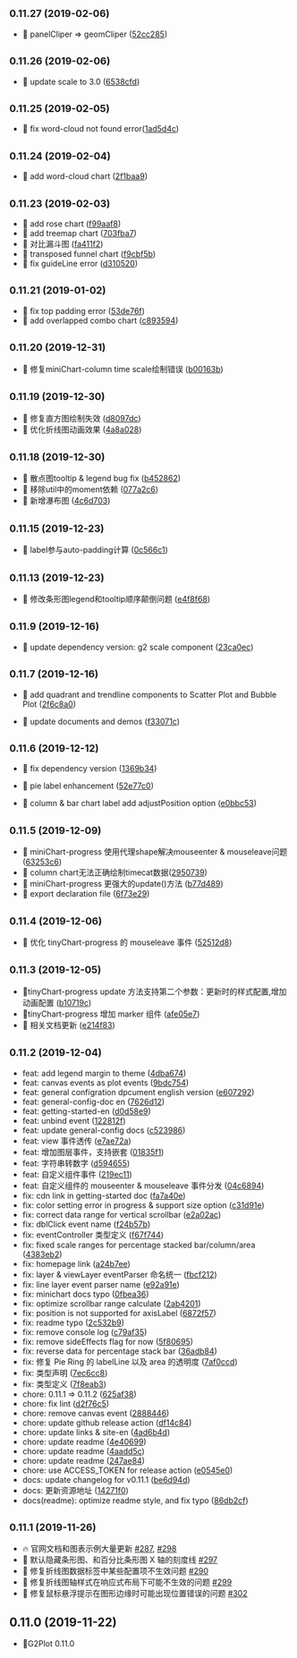 ## <small>0.11.27 (2019-02-06)</small>
- 🐞 panelCliper => geomCliper ([52cc285](https://github.com/antvis/G2Plot/commit/52cc285c1f9427699e8a9b41fd4a749eefd40397))

## <small>0.11.26 (2019-02-06)</small>
- 🌟 update scale to 3.0 ([6538cfd](https://github.com/antvis/G2Plot/commit/6538cfd6d900ad886ac34ad8013b8d9a902184f3))

## <small>0.11.25 (2019-02-05)</small>
- 🐞 fix word-cloud not found error([1ad5d4c](https://github.com/antvis/G2Plot/commit/1ad5d4cc1f5a773e600b5c8905c29530c574ec96))

## <small>0.11.24 (2019-02-04)</small>
- 🌟 add word-cloud chart ([2f1baa9](https://github.com/antvis/G2Plot/pull/513/commits))

## <small>0.11.23 (2019-02-03)</small>
- 🌟 add rose chart ([f99aaf8](https://github.com/antvis/G2Plot/commit/f99aaf8))
- 🌟 add treemap chart ([703fba7](https://github.com/antvis/G2Plot/commit/703fba7))
- 🌟 对比漏斗图 ([fa411f2](https://github.com/antvis/G2Plot/commit/fa411f2))
- 🌟 transposed funnel chart ([f9cbf5b](https://github.com/antvis/G2Plot/commit/f9cbf5b))
- 🐞 fix guideLine error ([d310520](https://github.com/antvis/G2Plot/commit/d310520))

## <small>0.11.21 (2019-01-02)</small>
- 🐞 fix top padding error ([53de76f](https://github.com/antvis/G2Plot/commit/53de76f))
- 🌟 add overlapped combo chart ([c893594](https://github.com/antvis/G2Plot/commit/c893594))

## <small>0.11.20 (2019-12-31)</small>
- 🐞 修复miniChart-column time scale绘制错误 ([b00163b](https://github.com/antvis/G2Plot/commit/b00163b))

## <small>0.11.19 (2019-12-30)</small>
- 🐞 修复直方图绘制失效 ([d8097dc](https://github.com/antvis/G2Plot/commit/d8097dc))
- 🌟 优化折线图动画效果 ([4a8a028](https://github.com/antvis/G2Plot/commit/4a8a028))

## <small>0.11.18 (2019-12-30)</small>
- 🐞 散点图tooltip & legend bug fix ([b452862](https://github.com/antvis/G2Plot/commit/b452862))
- 🐞 移除util中的moment依赖 ([077a2c6](https://github.com/antvis/G2Plot/commit/077a2c6))
- 🌟 新增瀑布图 ([4c6d703](https://github.com/antvis/G2Plot/commit/4c6d703))

## <small>0.11.15 (2019-12-23)</small>
- 🐞 label参与auto-padding计算 ([0c566c1](https://github.com/antvis/G2Plot/commit/0c566c1))

## <small>0.11.13 (2019-12-23)</small>
- 🐞 修改条形图legend和tooltip顺序颠倒问题 ([e4f8f68](https://github.com/antvis/G2Plot/commit/e4f8f68))

## <small>0.11.9 (2019-12-16)</small>
- 🐞 update dependency version: g2 scale component ([23ca0ec](https://github.com/antvis/G2Plot/commit/23ca0ec))

## <small>0.11.7 (2019-12-16)</small>

- 🌟 add quadrant and trendline components to Scatter Plot and Bubble Plot ([2f6c8a0](https://github.com/antvis/G2Plot/commit/2f6c8a0))

- 🌟 update documents and demos ([f33071c](https://github.com/antvis/G2Plot/commit/f33071c))



## <small>0.11.6 (2019-12-12)</small>
- 🐞 fix dependency version ([1369b34](https://github.com/antvis/G2Plot/commit/1369b34))

- 🌟 pie label enhancement ([52e77c0](https://github.com/antvis/G2Plot/commit/52e77c0))

- 🌟 column & bar chart label add adjustPosition option ([e0bbc53](https://github.com/antvis/G2Plot/commit/e0bbc53))


## <small>0.11.5 (2019-12-09)</small>

- 🐞 miniChart-progress 使用代理shape解决mouseenter & mouseleave问题([63253c6](https://github.com/antvis/G2Plot/commit/63253c6))
- 🐞 column chart无法正确绘制timecat数据([2950739](https://github.com/antvis/G2Plot/commit/2950739))
- 🌟 miniChart-progress 更强大的update()方法 ([b77d489](https://github.com/antvis/G2Plot/commit/b77d489))
- 🌟 export declaration file ([6f73e29](https://github.com/antvis/G2Plot/commit/6f73e29))

## <small>0.11.4 (2019-12-06)</small>

- 🐞 优化 tinyChart-progress 的 mouseleave 事件 ([52512d8](https://github.com/antvis/G2Plot/commit/52512d8))

## <small>0.11.3 (2019-12-05)</small>

- 🌟tinyChart-progress update 方法支持第二个参数：更新时的样式配置,增加动画配置 ([b10719c](https://github.com/antvis/G2Plot/commit/b10719c))
- 🌟tinyChart-progress 增加 marker 组件 ([afe05e7](https://github.com/antvis/G2Plot/commit/afe05e7))
- 🌟 相关文档更新 ([e214f83](https://github.com/antvis/G2Plot/commit/e214f83))

## <small>0.11.2 (2019-12-04)</small>

- feat: add legend margin to theme ([4dba674](https://github.com/antvis/g2plot/commit/4dba674))
- feat: canvas events as plot events ([9bdc754](https://github.com/antvis/g2plot/commit/9bdc754))
- feat: general configration dpcument english version ([e607292](https://github.com/antvis/g2plot/commit/e607292))
- feat: general-config-doc en ([7626d12](https://github.com/antvis/g2plot/commit/7626d12))
- feat: getting-started-en ([d0d58e9](https://github.com/antvis/g2plot/commit/d0d58e9))
- feat: unbind event ([122812f](https://github.com/antvis/g2plot/commit/122812f))
- feat: update general-config docs ([c523986](https://github.com/antvis/g2plot/commit/c523986))
- feat: view 事件透传 ([e7ae72a](https://github.com/antvis/g2plot/commit/e7ae72a))
- feat: 增加图层事件，支持嵌套 ([01835f1](https://github.com/antvis/g2plot/commit/01835f1))
- feat: 字符串转数字 ([d594655](https://github.com/antvis/g2plot/commit/d594655))
- feat: 自定义组件事件 ([219ec11](https://github.com/antvis/g2plot/commit/219ec11))
- feat: 自定义组件的 mouseenter & mouseleave 事件分发 ([04c6894](https://github.com/antvis/g2plot/commit/04c6894))
- fix: cdn link in getting-started doc ([fa7a40e](https://github.com/antvis/g2plot/commit/fa7a40e))
- fix: color setting error in progress & support size option ([c31d91e](https://github.com/antvis/g2plot/commit/c31d91e))
- fix: correct data range for vertical scrollbar ([e2a02ac](https://github.com/antvis/g2plot/commit/e2a02ac))
- fix: dblClick event name ([f24b57b](https://github.com/antvis/g2plot/commit/f24b57b))
- fix: eventController 类型定义 ([f67f744](https://github.com/antvis/g2plot/commit/f67f744))
- fix: fixed scale ranges for percentage stacked bar/column/area ([4383eb2](https://github.com/antvis/g2plot/commit/4383eb2))
- fix: homepage link ([a24b7ee](https://github.com/antvis/g2plot/commit/a24b7ee))
- fix: layer & viewLayer eventParser 命名统一 ([fbcf212](https://github.com/antvis/g2plot/commit/fbcf212))
- fix: line layer event parser name ([e92a91e](https://github.com/antvis/g2plot/commit/e92a91e))
- fix: minichart docs typo ([0fbea36](https://github.com/antvis/g2plot/commit/0fbea36))
- fix: optimize scrollbar range calculate ([2ab4201](https://github.com/antvis/g2plot/commit/2ab4201))
- fix: position is not supported for axisLabel ([6872f57](https://github.com/antvis/g2plot/commit/6872f57))
- fix: readme typo ([2c532b9](https://github.com/antvis/g2plot/commit/2c532b9))
- fix: remove console log ([c79af35](https://github.com/antvis/g2plot/commit/c79af35))
- fix: remove sideEffects flag for now ([5f80695](https://github.com/antvis/g2plot/commit/5f80695))
- fix: reverse data for percentage stack bar ([36adb84](https://github.com/antvis/g2plot/commit/36adb84))
- fix: 修复 Pie Ring 的 labelLine 以及 area 的透明度 ([7af0ccd](https://github.com/antvis/g2plot/commit/7af0ccd))
- fix: 类型声明 ([7ec6cc8](https://github.com/antvis/g2plot/commit/7ec6cc8))
- fix: 类型定义 ([7f8eab3](https://github.com/antvis/g2plot/commit/7f8eab3))
- chore: 0.11.1 => 0.11.2 ([625af38](https://github.com/antvis/g2plot/commit/625af38))
- chore: fix lint ([d2f76c5](https://github.com/antvis/g2plot/commit/d2f76c5))
- chore: remove canvas event ([2888446](https://github.com/antvis/g2plot/commit/2888446))
- chore: update github release action ([df14c84](https://github.com/antvis/g2plot/commit/df14c84))
- chore: update links & site-en ([4ad6b4d](https://github.com/antvis/g2plot/commit/4ad6b4d))
- chore: update readme ([4e40699](https://github.com/antvis/g2plot/commit/4e40699))
- chore: update readme ([4aadd5c](https://github.com/antvis/g2plot/commit/4aadd5c))
- chore: update readme ([247ae84](https://github.com/antvis/g2plot/commit/247ae84))
- chore: use ACCESS_TOKEN for release action ([e0545e0](https://github.com/antvis/g2plot/commit/e0545e0))
- docs: update changelog for v0.11.1 ([be6d94d](https://github.com/antvis/g2plot/commit/be6d94d))
- docs: 更新资源地址 ([14271f0](https://github.com/antvis/g2plot/commit/14271f0))
- docs(readme): optimize readme style, and fix typo ([86db2cf](https://github.com/antvis/g2plot/commit/86db2cf))

## <small>0.11.1 (2019-11-26)</small>

- 🔥 官网文档和图表示例大量更新 [#287](https://github.com/antvis/G2Plot/pull/287), [#298](https://github.com/antvis/G2Plot/pull/298)
- 🌟 默认隐藏条形图、和百分比条形图 X 轴的刻度线 [#297](https://github.com/antvis/G2Plot/pull/297)
- 🐞 修复折线图数据标签中某些配置项不生效问题 [#290](https://github.com/antvis/G2Plot/pull/290)
- 🐞 修复折线图轴样式在响应式布局下可能不生效的问题 [#299](https://github.com/antvis/G2Plot/pull/299)
- 🐞 修复鼠标悬浮提示在图形边缘时可能出现位置错误的问题 [#302](https://github.com/antvis/G2Plot/pull/302)

## 0.11.0 (2019-11-22)

- 🌟G2Plot 0.11.0
